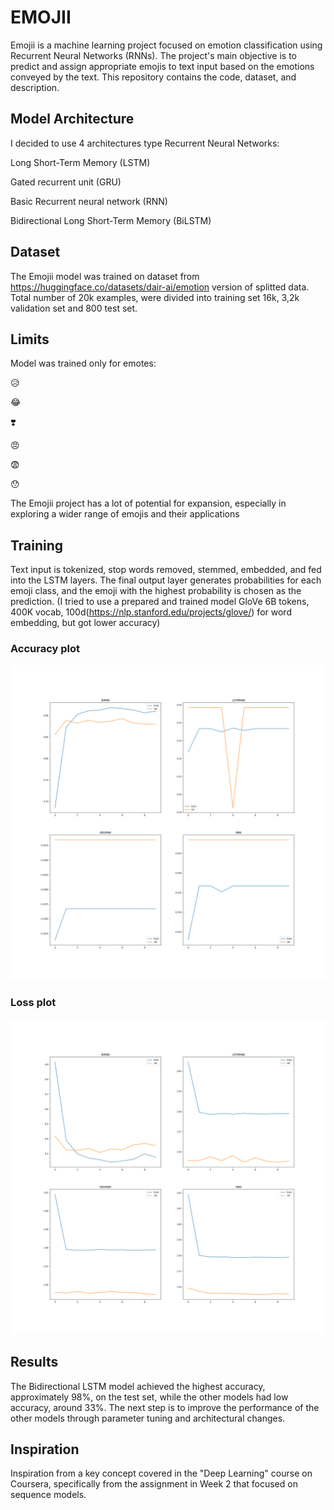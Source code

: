 # EMOJII

Emojii is a machine learning project focused on emotion classification using Recurrent Neural Networks (RNNs). The project's main objective is to predict and assign appropriate emojis to text input based on the emotions conveyed by the text. This repository contains the code, dataset, and description.

## Model Architecture
I decided to use 4 architectures type Recurrent Neural Networks:

Long Short-Term Memory (LSTM) 

Gated recurrent unit (GRU)

Basic Recurrent neural network (RNN)

Bidirectional Long Short-Term Memory (BiLSTM)


## Dataset

The Emojii model was trained on dataset from https://huggingface.co/datasets/dair-ai/emotion version of splitted data. Total number of 20k examples, were divided into training set 16k, 3,2k validation set and 800 test set.

## Limits
Model was trained only for emotes:

😥

😂

❣️ 

😠

😨

😯


The Emojii project has a lot of potential for expansion, especially in exploring a wider range of emojis and their applications


## Training

Text input is tokenized, stop words removed, stemmed, embedded, and fed into the LSTM layers. The final output layer generates probabilities for each emoji class, and the emoji with the highest probability is chosen as the prediction.
(I tried to use a prepared and trained model GloVe 6B tokens, 400K vocab, 100d(https://nlp.stanford.edu/projects/glove/) for word embedding, but got lower accuracy)

### Accuracy plot
![AccuracyPlot](accuracy.png)

### Loss plot
![AccuracyPlot](loss.png)

## Results

The Bidirectional LSTM model achieved the highest accuracy, approximately 98%, on the test set, while the other models had low accuracy, around 33%. The next step is to improve the performance of the other models through parameter tuning and architectural changes.


## Inspiration 
Inspiration from a key concept covered in the "Deep Learning" course on Coursera, specifically from the assignment in Week 2 that focused on sequence models.
